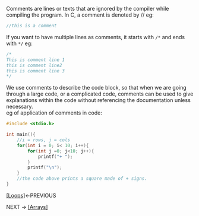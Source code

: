 Comments are lines or texts that are ignored by the compiler while compiling the program.
In C, a comment is denoted by // 
eg:
```C
//this is a comment 
```
If you want to have multiple lines as comments, it starts with ```/*``` and ends with ```*/``` 
eg:
```C
/* 
This is comment line 1
this is comment line2
this is comment line 3
*/

```
We use comments to describe the code block, so that when we are going through a large code, or a complicated code, comments can be used to give explanations within the code without referencing the documentation unless necessary.  
eg of application of comments in code: 
```C
#include <stdio.h>

int main(){
	//i = rows, j = cols
	for(int i = 0; i< 10; i++){
		for(int j =0; j<10; j++){
			printf("+ ");
		}
		printf("\n");
	}
	//the code above prints a square made of + signs. 
}
```

[[Loops]](https://github.com/VoIDWALkER7/Neural-Networks-In-C/blob/main/C%20Concepts/Loops.md)←PREVIOUS

NEXT → [[Arrays]](https://github.com/VoIDWALkER7/Neural-Networks-In-C/blob/main/C%20Concepts/Arrays.md)
